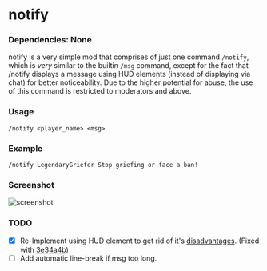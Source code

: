 # notify

### Dependencies: None

notify is a very simple mod that comprises of just one command `/notify`, which is _very_ similar to the builtin `/msg` command, except for the fact that /notify displays a message using HUD elements (instead of displaying via chat) for better noticeability. Due to the higher potential for abuse, the use of this command is restricted to moderators and above.

### Usage
`/notify <player_name> <msg>`

### Example
`/notify LegendaryGriefer Stop griefing or face a ban!`

### Screenshot
![screenshot](https://raw.githubusercontent.com/ClobberXD/notify/master/screenshot.png)

### TODO
- [x] Re-Implement using HUD element to get rid of it's [disadvantages](https://forum.minetest.net/viewtopic.php?p=317428#p317428). (Fixed with [3e34a4b](https://github.com/ClobberXD/notify/commit/3e34a4b7ce640f8e739979c472be47a3a352fae0))
- [ ] Add automatic line-break if msg too long.
